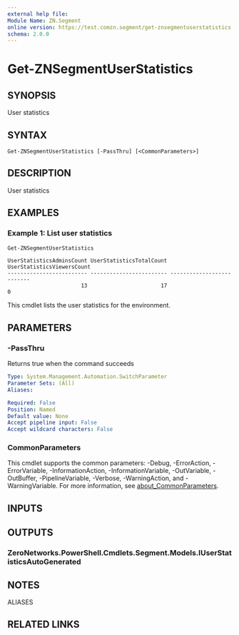 ```yaml
---
external help file:
Module Name: ZN.Segment
online version: https://test.comzn.segment/get-znsegmentuserstatistics
schema: 2.0.0
---
```


# Get-ZNSegmentUserStatistics

## SYNOPSIS
User statistics

## SYNTAX

```
Get-ZNSegmentUserStatistics [-PassThru] [<CommonParameters>]
```

## DESCRIPTION
User statistics

## EXAMPLES

### Example 1: List user statistics
```powershell
Get-ZNSegmentUserStatistics
```

```output
UserStatisticsAdminsCount UserStatisticsTotalCount UserStatisticsViewersCount
------------------------- ------------------------ --------------------------
                       13                       17                          0
```

This cmdlet lists the user statistics for the environment.

## PARAMETERS

### -PassThru
Returns true when the command succeeds

```yaml
Type: System.Management.Automation.SwitchParameter
Parameter Sets: (All)
Aliases:

Required: False
Position: Named
Default value: None
Accept pipeline input: False
Accept wildcard characters: False
```

### CommonParameters
This cmdlet supports the common parameters: -Debug, -ErrorAction, -ErrorVariable, -InformationAction, -InformationVariable, -OutVariable, -OutBuffer, -PipelineVariable, -Verbose, -WarningAction, and -WarningVariable. For more information, see [about_CommonParameters](http://go.microsoft.com/fwlink/?LinkID=113216).

## INPUTS

## OUTPUTS

### ZeroNetworks.PowerShell.Cmdlets.Segment.Models.IUserStatisticsAutoGenerated

## NOTES

ALIASES

## RELATED LINKS

